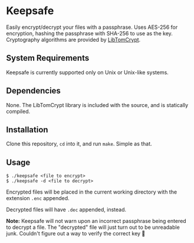 # Keepsafe

Easily encrypt/decrypt your files with a passphrase. Uses AES-256 for encryption, hashing the passphrase with SHA-256 to use as the key. Cryptography algorithms are provided by [LibTomCrypt](https://github.com/libtom/libtomcrypt).

## System Requirements

Keepsafe is currently supported only on Unix or Unix-like systems.

## Dependencies

None. The LibTomCrypt library is included with the source, and is statically compiled.

## Installation

Clone this repository, `cd` into it, and run `make`. Simple as that.

## Usage

```
$ ./keepsafe <file to encrypt>
$ ./keepsafe -d <file to decrypt>
```

Encrypted files will be placed in the current working directory with the extension `.enc` appended.

Decrypted files will have `.dec` appended, instead.

**Note:** Keepsafe will not warn upon an incorrect passphrase being entered to decrypt a file. The "decrypted" file will just turn out to be unreadable junk. Couldn't figure out a way to verify the correct key 🤷‍
